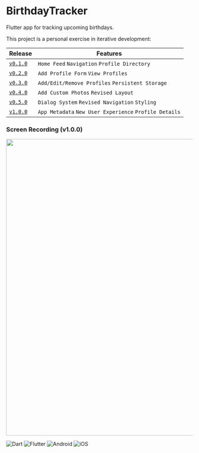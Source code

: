 # BirthdayTracker

Flutter app for tracking upcoming birthdays.

This project is a personal exercise in iterative development:

| Release | Features | 
| ------ | ----- |
| [```v0.1.0```](https://github.com/eeoooue/BirthdayTracker/releases/tag/v0.1.0) | ```Home Feed``` ```Navigation``` ```Profile Directory``` | 
| [```v0.2.0```](https://github.com/eeoooue/BirthdayTracker/releases/tag/v0.2.0) | ```Add Profile Form``` ```View Profiles``` | 
| [```v0.3.0```](https://github.com/eeoooue/BirthdayTracker/releases/tag/v0.3.0) | ```Add/Edit/Remove Profiles``` ```Persistent Storage``` | 
| [```v0.4.0```](https://github.com/eeoooue/BirthdayTracker/releases/tag/v0.4.0) | ```Add Custom Photos``` ```Revised Layout``` | 
| [```v0.5.0```](https://github.com/eeoooue/BirthdayTracker/releases/tag/v0.5.0) |  ```Dialog System``` ```Revised Navigation``` ```Styling``` | 
| [```v1.0.0```](https://github.com/eeoooue/BirthdayTracker/releases/tag/v1.0.0) | ```App Metadata``` ```New User Experience``` ```Profile Details``` | 

### Screen Recording (v1.0.0)

<a href="url"><img src="./about/screenrecordings/screen_rec_1.0.0.gif" height="800" ></a>

![Dart](https://img.shields.io/badge/dart-%230175C2.svg?style=for-the-badge&logo=dart&logoColor=white)
![Flutter](https://img.shields.io/badge/Flutter-%2302569B.svg?style=for-the-badge&logo=Flutter&logoColor=white)
![Android](https://img.shields.io/badge/Android-3DDC84?style=for-the-badge&logo=android&logoColor=white)
![iOS](https://img.shields.io/badge/iOS-000000?style=for-the-badge&logo=ios&logoColor=white)
